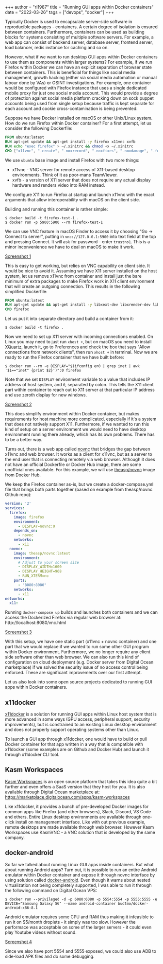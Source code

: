 +++
author = "rl1987"
title = "Running GUI apps within Docker containers"
date = "2022-03-26"
tags = ["devops", "docker"]
+++

Typically Docker is used to encapsulate server-side software in reproducible packages - containers.
A certain degree of isolation is ensured between containers. Furthermore, containers can be used
as building blocks for systems consisting of multiple software servers. For example, a web app
can consist of backend server, database server, frontend server, load balancer, redis instance for
caching and so on. 

However, what if we want to run desktop GUI apps within Docker containers to use them as components
within larger systems? For example, if we run Firefox within Docker we can have an explicit separation
of browser state between containers. This is beneficial for things like social media management, 
growth hacking (either via social media automation or manual labour done by VAs) or
OSINT investigations. For example, one container would be configured with Firefox instance that uses
a single dedicated mobile proxy for just one social media account. This would provide a degree of
protection against social media platform cracking down on sock puppet accounts being used from single
setup because traffic is kept separate for each account and cookie cross-contamination is being
prevented.

Suppose we have Docker installed on macOS or other Unix/Linux system. How do we run Firefox within
Docker container? For a first attempt, let us consider the following Dockerfile:

```dockerfile
FROM ubuntu:latest
RUN apt-get update && apt-get install -y firefox x11vnc xvfb
RUN echo "exec firefox" > ~/.xinitrc && chmod +x ~/.xinitrc
CMD ["x11vnc", "-create", "-noxrecord", "-noxfixes", "-noxdamage", "-forever", "-passwd", "trustno1"]
```

We use `ubuntu` base image and install Firefox with two more things:

* x11vnc - VNC server for remote access of X11-based desktop environments. Think of it as poor-mans TeamViewer.
* xvfb - a version of X11 server that does not require any actual display hardware and renders video into RAM instead.

We configure X11 to run Firefox at startup and launch x11vnc with the exact arguments that allow interoperability
with macOS on the client side. 

Building and running this container is rather simple:

```
$ docker build -t firefox-test-1 .
$ docker run -p 5900:5900 --rm firefox-test-1
```

We can use VNC feature in macOS Finder to access it by choosing "Go -> Connect to server", putting in
`vnc://127.0.0.1:5900` into text field at the top and pressing Connect. It will ask for password - enter `trustno1`.
This is a minor inconvenience we have to deal on macOS to make it work.

[Screenshot 1](/2022-03-25_19.59.00.png)

This is easy to get working, but relies on VNC capability on client side. It would be nice to avoid it. Assuming we
have X11 server installed on the host system, let us remove x11vnc from container and install just the bare minimum of
extra packages to make Firefox work in X11 client environment that will create an outgoing connection. This results 
in the following simplified Dockerfile:

```dockerfile
FROM ubuntu:latest
RUN apt-get update && apt-get install -y libxext-dev libxrender-dev libxtst-dev firefox
CMD firefox 
```

Let us put it into separate directory and build a container from it:

```
$ docker build -t firefox .
```

Now we need to set up X11 server with incoming connections enabled. On Linux you may need to just run `xhost +`, but
on macOS you need to install [XQuartz](https://www.xquartz.org/), launch it, go to Preferences and check the box 
that says "Allow connections from network clients", then run `xhost +` in terminal. Now we are ready to run the Firefox 
container that we have built before:

```
$ docker run --rm -e DISPLAY="$(ifconfig en0 | grep inet | awk '$1=="inet" {print $2}')":0 firefox
```

Note that we set `DISPLAY` environment variable to a value that includes IP address of host system, and `0`, separated by
colon. This tells the X11 client part within container to reach out to X11 server at that particular IP address and use zeroth
display for new windows.

[Screenshot 2](/2022-03-25_20.13.02.png)

This does simplify environment within Docker container, but makes requirements for host machine more complicated, 
especially if it's a system that does not natively support X11. Furthermore, if we wanted to run this kind of setup
on a server environment we would need to have desktop environment running there already, which has its own problems.
There has to be a better way.

Turns out, there is a web app called [novnc](https://novnc.com/info.html) that bridges the gap between x11vnc and web 
browser. It works as a client for x11vnc, but as a server to the end user that is connecting remotely via web browser.
Although it does not have an official Dockerfile or Docker Hub image, there are some unofficial ones available.
For this example, we will use [theasp/novnc](https://hub.docker.com/r/theasp/novnc) image from Docker Hub.

We keep the Firefox container as-is, but we create a docker-compose.yml file that brings both parts together (based on
example from theasp/novnc Github repo):

```yaml
version: '2'
services:
  firefox:
    image: firefox
    environment:
      - DISPLAY=novnc:0
    depends_on:
      - novnc
    networks:
      - x11
  novnc:
    image: theasp/novnc:latest
    environment:
      # Adjust to your screen size
      - DISPLAY_WIDTH=1600
      - DISPLAY_HEIGHT=968
      - RUN_XTERM=no
    ports:
      - "8080:8080"
    networks:
      - x11
networks:
  x11:
```

Running `docker-compose up` builds and launches both containers and we can access the Dockerized Firefox via regular
web browser at: http://localhost:8080/vnc.html

[Screenshot 3](/2022-03-25_20.35.24.png)

With this setup, we have one static part (x11vnc + novnc container) and one part that we would replace if we wanted to
run some other GUI program within Docker environment. Furthermore, we no longer require any client side software other
than web browser. We can also run this kind of configuration on cloud deployment (e.g. Docker server from Digital
Ocean marketplace) if we solved the security issue of no access control being enforced. These are significant improvements
over our first attempt.

Let us also look into some open source projects dedicated to running GUI apps within Docker containers.

x11docker
---------

[x11docker](https://github.com/mviereck/x11docker) is a solution for running GUI apps within Linux host system that
is more advanced in some ways (GPU access, peripheral support, security improvements), but is constrained to an existing
Linux desktop environment and does not properly support operating systems other than Linux.

To launch a GUI app through x11docker, one would have to build or pull Docker container for that app written in a way that 
is compatible with x11docker (some examples are on Github and Docker Hub) and launch it through x11docker CLI tool.

Kasm Workspaces
---------------

[Kasm Workspaces](https://www.kasmweb.com/) is an open source platform that takes this idea quite a bit further and even
offers a SaaS version that they host for you. It is also available through Digital Ocean marketplace at:
https://marketplace.digitalocean.com/apps/kasm-workspaces 

Like x11docker, it provides a bunch of pre-developed Docker images for common apps like Firefox (and other browsers), 
Slack, Discord, VS Code and others. Entire Linux desktop environments are available through one-click install on 
management interface. Like with out previous example, remote desktops are made available through web browser. However
Kasm Workspaces use KasmVNC - a VNC solution that is developed by the same company.

docker-android
--------------

So far we talked about running Linux GUI apps inside containers. But what about running Android apps? Turn out, it is
possible to run an entire Android emulator within Docker container and expose it through novnc interface by using
solution called [docker-android](https://github.com/budtmo/docker-android). Even though it warns about nested virtualization
not being completely supported, I was able to run it through the following command on Digital Ocean VPS:

```
$ docker run --privileged -d -p 6080:6080 -p 5554:5554 -p 5555:5555 -e DEVICE="Samsung Galaxy S6" --name android-container budtmo/docker-android-x86-8.1
```

Android emulator requires some CPU and RAM thus making it infeasible to run it on $5/month droplets - it simply was too slow.
However the performace was acceptable on some of the larger servers - it could even play Youtube videos without sound.

[Screenshot 4](/2022-03-26_10.56.51.png)

Since we also have port 5554 and 5555 exposed, we could also use ADB to side-load APK files and do some debugging.
